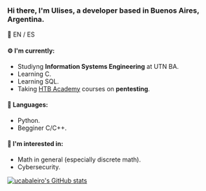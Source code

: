 ### Hi there, I'm Ulises, a developer based in Buenos Aires, Argentina.

:speech_balloon: EN / ES

#### :gear: I'm currently:
* Studiyng **Information Systems Engineering** at UTN BA.
* Learning C.
* Learning SQL.
* Taking [HTB Academy](https://academy.hackthebox.eu/) courses on **pentesting**.

#### :toolbox: Languages:
* Python.
* Begginer C/C++.

#### :eyes: I'm interested in:
* Math in general (especially discrete math).
* Cybersecurity.

[![ucabaleiro's GitHub stats](https://github-readme-stats.vercel.app/api?username=ucabaleiro)](https://github.com/ucabaleiro/github-readme-stats)

